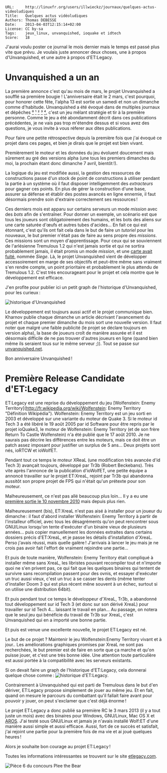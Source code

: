 ```
URL:     http://linuxfr.org/users/illwieckz/journaux/quelques-actus-videoludiques
Title:   Quelques actus vidéoludiques
Authors: Thomas DEBESSE
Date:    2013-04-03T12:15:14+02:00
License: CC by-sa
Tags:    jeux_linux, unvanquished, ioquake et idtech
Score:   18
```


J'aurai voulu poster ce journal le mois dernier mais le temps est passé plus vite que prévu. Je voulais juste annoncer deux choses, une à propos d'Unvanquished, et une autre à propos d'ET:Legacy.

# Unvanquished a un an

La première annonce c'est qu'au mois de mars, le projet Unvanquished a soufflé sa première bougie !
L'anniversaire était le 2 mars, c'est pourquoi, pour honorer cette fête, l'alpha 13 est sortie un samedi et non un dimanche comme d'habitude.
Unvanquished a été évoqué dans de multiples journaux et dépêches [⁰](http://linuxfr.org/users/gillux/journaux/nouvelle-version-d-unvanquished-alpha-11) [¹](http://linuxfr.org/news/les-avancees-des-jeux-pour-gnu-linux-au-mois-d-octobre#toc_2) [²](http://linuxfr.org/users/illwieckz/journaux/sortie-d-unvanquished-alpha-7-et-une-riche-retrospective-en-anglais) [³](http://linuxfr.org/users/mcmic/journaux/venez-jouer-a-unvanquished) [⁴](https://linuxfr.org/users/illwieckz/journaux/une-histoire-de-fork), c'est un jeu mêlant stratégie et tir à la première personne. Comme le jeu a été abondamment décrit dans ces publications précédentes, je ne vais pas trop m'étendre dessus et si vous avez des questions, je vous invite à vous réferer aux dites publications.

Pour faire une petite rétrospective depuis la première fois que j'ai évoqué ce projet dans ces pages, et bien je dirais que le projet est bien vivant.

Premièrement le moteur et les données du jeu évoluent doucement mais sûrement au gré des versions alpha (une tous les premiers dimanches du moi, la prochain étant donc dimanche 7 avril, bientôt !).

La logique du jeu est modifiée aussi, la gestion des ressources de constructions passe d'un stock de point de constructions à utiliser pendant la partie à un système où il faut disposer intelligemment des _extracteurs_ pour gagner ces points. En plus de gérer la construction d'une base, assurer sa défense et établir des postes avancés en ligne ennemie, il faut désormais prendre soin d'extraire correctement ses ressources !

Ces derniers mois est apparu sur certains serveurs un mode _mission_ avec des _bots_ afin de s'entraîner. Pour donner un exemple, un scénario est que tous les joueurs sont obligatoirement des humains, et les bots des aliens sur une carte saturée d'œufs et autres tubes d'acides… En fait ce qui est étonnant, c'est qu'ils ont fait cela dans le but de faire un _tutoriel_ pour les nouveaux, le but premier n'était pas de faire au sens propre des _missions_. Ces missions sont un moyen d'apprentissage. Pour ceux qui se souviennent de l'arlésienne Tremulous 1.2 qui n'est jamais sortie et qui ne sortira probablement jamais, il était promis un mode _mission_, et une [carte avait fuité](http://tremulous-fr.tuxfamily.org/viewtopic.php?id=151&p=1), nommée _Siege_. Là, le projet Unvanquished vient de développer accessoirement en marge de ses objectifs et peut-être même sans vraiment s'en rendre compte, un point prioritaire et probablement le plus attendu de Tremulous 1.2. C'est très encourageant pour le projet et cela montre que le développement est efficace.

J'en profite pour publier ici un petit graph de l'historique d'Unvanquished, pour les curieux :

![historique d'Unvanquished](http://dl.illwieckz.net/u/thomas-debesse/bazar/path-unvanquished-game.svg)

Le développement est toujours aussi actif et le projet communique bien. Kharnov publie chaque dimanche un article décrivant l'avancement du projet et chaque premier dimanche du mois sort une nouvelle version. Il faut noter que malgré une faible publicité (le projet se déclare toujours en version alpha), la base de joueurs croît de manière assurée et il est désormais difficile de ne pas trouver d'autres joueurs en ligne (quand bien même ils seraient tous sur le même serveur ;)). Tout se passe sur [unvanquished.net](http://unvanquished.net).

Bon anniversaire Unvanquished !

# Première Release Candidate d'ET:Legacy

ET:Legacy est une reprise du développement du jeu [Wolfenstein: Enemy Territory](http://fr.wikipedia.org/wiki/Wolfenstein: Enemy Territory "Définition Wikipédia"). Wolfenstein: Enemy Territory est un jeu sorti en 2003 et développé sur une variante du moteur de Quake 3. Si le moteur id Tech 3 a été libéré le 19 août 2005 par id Software pour être repris par le projet ioQuake3, le moteur de Wolfenstein: Enemy Territory (et de son frère Return To Castle Wolfenstein) n'a été publié que le 17 août 2010. Je ne saurais pas décrire les différences entre les moteurs, mais ce doit être un patch assez imposant pour justifier un surplus de 5 ans… Deux projets sont nés, ioRTCW et ioWolfET.

Pendant tout ce temps le moteur XReaL (une modification très avancée d'id Tech 3) avançait toujours, développé par Tr3b (Robert Beckebans). Très vite après l'annonce de la publication d'ioWolfET, une petite équipe a annoncé travailler sur le projet ET:XreaL, rejoint par Tr3b qui abandonna aussitôt son propre projet de FPS qui n'était qu'un prétexte pour son moteur.

Malheureusement, ce n'est pas allé beaucoup plus loin… Il y a eu une [première sortie le 10 novembre 2010](http://sourceforge.net/projects/xreal/files/ETXreaL/) mais depuis plus rien.

Malheureusement (bis), ET:XreaL n'est pas aisé à installer pour un joueur du dimanche : il faut d'abord installer Wolfenstein: Enemy Territory à partir de l'installeur officiel, avec tous les désagréments qu'on peut rencontrer sous GNU/Linux lorsqu'on tente d'exécuter d'un binaire vieux de plusieurs années… puis copier manuellement les données extraites dans certains dossiers précis d'ET:XreaL, et je passe les détails d'installation d'XreaL. Perso j'avais réussi, mais quelle galère ! J'arrivais à lancer le jeu mais je ne crois pas avoir fait l'effort de vraiment rejoindre une partie…

Et puis de toute manière, Wolfenstein: Enemy Territory était compliqué à installer même sans XreaL, les libristes pouvant recompiler tout et n'importe quoi ne s'en privent pas, ce qui fait que les quelques binaires qui tentent de survivre sans recompilation passent pour des ovnis, et essayer d'exécuter un truc aussi vieux, c'est un truc à se casser les dents (même tenter d'installer Doom 3 qui est plus récent mêne souvent à un échec, surtout si on utilise une distribution 64bit).

Et puis pendant tout ce temps le développeur d'XreaL, Tr3b, a abandonné tout développement sur id Tech 3 (et donc sur son dérivé XreaL) pour travailler sur id Tech 4… laissant le travail en plan… Au passage, on notera que le seul jeu qui bénéficie du travail de Tr3b sur XreaL, c'est Unvanquished qui en a importé une bonne partie.

Et puis est venue une excellente nouvelle, le projet ET:Legacy est né.

Le but de ce projet ? Maintenir le jeu Wolfenstein:Enemy Territory vivant et à jour.. Les améliorations graphiques promises par XreaL ne sont pas recherchées, le but premier est de faire en sorte que ça marche et qu'on puisse jouer, et c'est une très bonne idée. Une attention toute particulière est aussi portée à la compatibilité avec les serveurs existants.

Si on devait faire un graph de l'historique d'ET:Legacy, cela donnerai quelque chose comme :
![historique d'ET:Legacy](http://dl.illwieckz.net/u/thomas-debesse/bazar/path-enemy-territory-legacy.svg).

Contrairement à Unvanquished qui est parti de Tremulous dans le but d'en dériver, ET:Legacy propose simplement de jouer au même jeu. Et en fait, quand on mesure le parcours du combattant qu'il fallait faire avant pour pouvoir y jouer, on peut s'exclamer que c'est déjà énorme !

Le projet ET:Legacy a donc publié sa première RC le 3 mars 2013 (il y a tout juste un mois) avec des binaires pour Windows, GNU/Linux, Mac OS X et [AROS](http://aros.sourceforge.net/fr/). J'ai testé sous GNU/Linux et jamais je n'avais installé Wolf:ET d'une manière aussi simple et aussi efficace. Aussi, fort de ce succès et satisfait, j'ai rejoint une partie pour la première fois de ma vie et ai joué quelques heures !

Alors je souhaite bon courage au projet ET:Legacy !

Toutes les informations intéressantes se trouvent sur le site [etlegacy.com](http://www.etlegacy.com/).

![Pièce 6 du concours Plee the Bear](http://www.stuff-o-matic.com/ptb/linuxfr/puzzle/puzzle-6.png)
